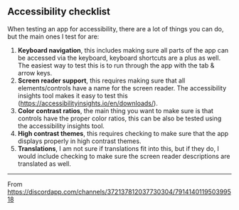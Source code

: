 ## Accessibility checklist

When testing an app for accessibility, there are a lot of things you can do, but the main ones I test for are:

1. __Keyboard navigation__, this includes making sure all parts of the app can be accessed via the keyboard, keyboard shortcuts are a plus as well. The easiest way to test this is to run through the app with the tab & arrow keys. 
1. __Screen reader support__, this requires making sure that all elements/controls have a name for the screen reader. The accessibility insights tool makes it easy to test this (https://accessibilityinsights.io/en/downloads/). 
1. __Color contrast ratios__, the main thing you want to make sure is that controls have the proper color ratios, this can be also be tested using the accessibility insights tool. 
1. __High contrast themes__, this requires checking to make sure that the app displays properly in high contrast themes.
1. __Translations__, I am not sure if translations fit into this, but if they do, I would include checking to make sure the screen reader descriptions are translated as well.
---
From <https://discordapp.com/channels/372137812037730304/791414011950399518> 
